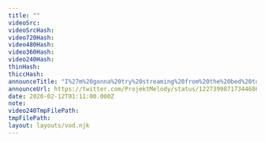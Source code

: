 ```yaml
---
title: ""
videoSrc: 
videoSrcHash: 
video720Hash: 
video480Hash: 
video360Hash: 
video240Hash: 
thinHash: 
thiccHash: 
announceTitle: "I%27m%20gonna%20try%20streaming%20from%20the%20bed%20today%0AWorried%20about%20the%20cum%20challenge...%20If%20I%20fail%20TOMORROW%20WILL%20BE%20HELL%0Abtw%20im%20online%3A"
announceUrl: https://twitter.com/ProjektMelody/status/1227399871734468610
date: 2020-02-12T01:11:00.000Z
note: 
video240TmpFilePath: 
tmpFilePath: 
layout: layouts/vod.njk
---
```

